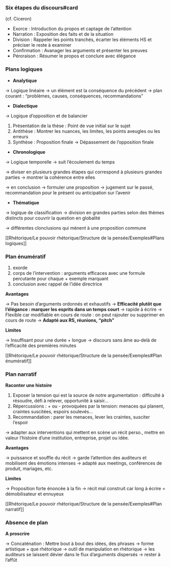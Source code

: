 
### Six étapes du discours#card

(cf. Ciceron)

- Exorce : Introduction du propos et captage de l’attention
- Narration : Exposition des faits et de la situation
- Division : Rappeler les points tranchés,  écarter les éléments HS et préciser le reste à examiner
- Confirmation : Avanager les arguments et présenter les preuves
- Péroraison : Résumer le propos et conclure avec élégance

### Plans logiques

- **Analytique**

→ Logique linéaire → un élément est la conséquence du précédent 
→ plan courant : “problèmes, causes, conséquences, recommandations”

- **Dialectique**

→ Logique d’opposition et de balancier

1) Présentation de la thèse : Point de vue initial sur le sujet
2) Antithèse : Montrer les nuances, les limites, les points aveugles ou les erreurs
3) Synthèse : Proposition finale → Dépassement de l’opposition finale

- **Chronologique**

→ Logique temporelle → suit l’écoulement du temps

→ diviser en plusieurs grandes étapes qui correspond à plusieurs grandes parties
→ montrer la cohérence entre elles

→ en conclusion → formuler une proposition → jugement sur le passé, recommandation pour le présent ou anticipation sur l’avenir

- **Thématique**

→ logique de classification
→ division en grandes parties selon des thèmes distincts pour couvrir la question en globalité

→ différentes clonclusions qui mènent à une proposition commune

[[Rhétorique/Le pouvoir rhétorique/Structure de la pensée/Exemples#Plans logiques]]

### Plan énumératif

1) exorde 
2) corps de l’intervention : arguments efficaces avec une formule percutante pour chaque + exemple marquant 
3) conclusion avec rappel de l’idée directrice

**Avantages**

→ Pas besoin d’arguments ordonnés et exhaustifs
→ **Efficacité plutôt que l’élégance : marquer les esprits dans un temps court**
→ rapide à écrire
→ Flexible car modifiable en cours de route : on peut rajouter ou supprimer en cours de route
→ **Adapté aux RS, réunions, “pitch”**

**Limites**

→ Insuffisant pour une durée + longue → discours sans âme au-delà de l’efficacité des premières minutes

[[Rhétorique/Le pouvoir rhétorique/Structure de la pensée/Exemples#Plan énumératif]]

### Plan narratif

**Raconter une histoire**

1) Exposer la tension qui est la source de notre argumentation : difficulté à résoudre, défi à relever, opportunité à saisir…
2) Répercussions : + ou - provoquées par la tension: menaces qui planent, craintes suscitées, espoirs soulevés…
3) Recommandation : parer les menaces, lever les craintes, susciter l’espoir

→ adapter aux interventions qui mettent en scène un récit perso., mettre en valeur l’histoire d’une institution, entreprise, projet ou idée.

**Avantages**

→ puissance et souffle du récit 
→ garde l’attention des auditeurs et mobilisent des émotions intenses
→ adapté aux meetings, conférences de produit, mariages, etc.

**Limites**

→ Proposition forte énoncée à la fin
→ récit mal construit car long à écrire = démobilisateur et ennuyeux

[[Rhétorique/Le pouvoir rhétorique/Structure de la pensée/Exemples#Plan narratif]]

### Absence de plan 

**A proscrire**

→ Concaténation : Mettre bout à bout des idées, des phrases → forme artistique + que rhétorique
→ outil de manipulation en rhétorique → les auditeurs se laissent dévier dans le flux d’arguments dispersés → rester à l’affût

